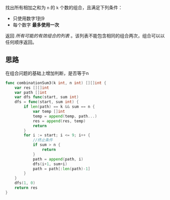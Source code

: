 找出所有相加之和为 `n` 的 `k` 个数的组合，且满足下列条件：

- 只使用数字1到9
- 每个数字 **最多使用一次** 

返回 _所有可能的有效组合的列表_ 。该列表不能包含相同的组合两次，组合可以以任何顺序返回。

## 思路
在组合问题的基础上增加判断，是否等于n

```go
func combinationSum3(k int, n int) [][]int {
	var res [][]int
	var path []int
	var dfs func(start, sum int)
	dfs = func(start, sum int) {
		if len(path) == k && sum == n {
			var temp []int
			temp = append(temp, path...)
			res = append(res, temp)
			return
		}
		for i := start; i <= 9; i++ {
			//终止条件
			if sum > n {
				return
			}
			path = append(path, i)
			dfs(i+1, sum+i)
			path = path[:len(path)-1]
		}
	}
	dfs(1, 0)
	return res
}
```